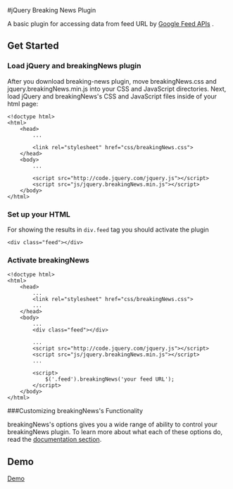 #jQuery Breaking News Plugin

A basic plugin for accessing data from feed URL by [Google Feed APIs](https://developers.google.com/feed/) .


## Get Started



### Load jQuery and breakingNews plugin

After you download breaking-news plugin, move breakingNews.css and jquery.breakingNews.min.js into your CSS and JavaScript directories. Next, load jQuery and breakingNews's CSS and JavaScript files inside of your html page:

```
<!doctype html>
<html>
	<head>
		...

		<link rel="stylesheet" href="css/breakingNews.css">
	</head>
	<body>
	  	... 

		<script src="http://code.jquery.com/jquery.js"></script>
		<script src="js/jquery.breakingNews.min.js"></script>
	</body>
</html>

```

### Set up your HTML
For showing the results in `div.feed` tag you should activate the plugin

```<div class="feed"></div>```

### Activate breakingNews

```
<!doctype html>
<html>
	<head>
		...
		<link rel="stylesheet" href="css/breakingNews.css">
		...
	</head>
	<body>
	  	... 
	  	<div class="feed"></div>
		
		...
		<script src="http://code.jquery.com/jquery.js"></script>
		<script src="js/jquery.breakingNews.min.js"></script>
		...

		<script>
			$('.feed').breakingNews('your feed URL');
		</script>
	</body>
</html>

```
###Customizing breakingNews's Functionality

breakingNews's options gives you a wide range of ability to control your breakingNews plugin. To learn more about what each of these options do, read the [documentation section](http://mehral.com/projects/jquery-breakingnews/#options).



## Demo
[Demo](http://mehral.com/projects/jquery-breakingnews/#demo)
